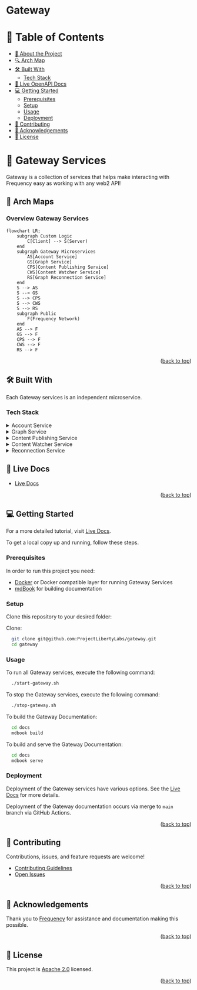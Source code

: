 # Gateway

<!-- TABLE OF CONTENTS -->

# 📗 Table of Contents

- [📖 About the Project](#about-project)
- [🔍 Arch Map](#-arch-maps)
- [🛠 Built With](#-built-with)
  - [Tech Stack](#tech-stack)
- [🚀 Live OpenAPI Docs](#-live-docs)
- [💻 Getting Started](#-getting-started)
  - [Prerequisites](#prerequisites)
  - [Setup](#setup)
  - [Usage](#usage)
  - [Deployment](#deployment)
- [🤝 Contributing](#-contributing)
- [🙏 Acknowledgements](#-acknowledgements)
- [📝 License](#-license)

<!-- PROJECT DESCRIPTION -->

# 📖 Gateway Services <a name="about-project"></a>

Gateway is a collection of services that helps make interacting with Frequency easy as working with any web2 API!

<!-- Mermaid Arch maps -->

## 🔭 Arch Maps

### Overview Gateway Services

```mermaid
flowchart LR;
    subgraph Custom Logic
        C[Client] --> S(Server)
    end
    subgraph Gateway Microservices
        AS[Account Service]
        GS[Graph Service]
        CPS[Content Publishing Service]
        CWS[Content Watcher Service]
        RS[Graph Reconnection Service]
    end
    S --> AS
    S --> GS
    S --> CPS
    S --> CWS
    S --> RS
    subgraph Public
        F(Frequency Network)
    end
    AS --> F
    GS --> F
    CPS --> F
    CWS --> F
    RS --> F
```

<p align="right">(<a href="#-table-of-contents">back to top</a>)</p>

## 🛠 Built With

Each Gateway services is an independent microservice.

### Tech Stack

<details>
<summary>Account Service</summary>

- [API Documentation](https://projectlibertylabs.github.io/gateway/account)
- [README](./services/account/README.md)

</details>

<details>
<summary>Graph Service</summary>

- [API Documentation](https://projectlibertylabs.github.io/gateway/graph/)
- [README](./services/graph/README.md)

</details>

<details>
<summary>Content Publishing Service</summary>

- [API Documentation](https://projectlibertylabs.github.io/gateway/content-publishing/)
- [README](./services/content-publishing/README.md)

</details>

<details>
<summary>Content Watcher Service</summary>

- [API Documentation](https://projectlibertylabs.github.io/gateway/content-watcher/)
- [README](./services/content-watcher/README.md)

</details>

<details>
<summary>Reconnection Service</summary>

- [API Documentation](https://projectlibertylabs.github.io/reconnection-service/)
- [GitHub](https://github.com/ProjectLibertyLabs/reconnection-service)

</details>

<!-- LIVE Docs -->

## 🚀 Live Docs

- [Live Docs](https://projectlibertylabs.github.io/gateway/)

<p align="right">(<a href="#-table-of-contents">back to top</a>)</p>

<!-- GETTING STARTED -->

## 💻 Getting Started

For a more detailed tutorial, visit [Live Docs](https://projectlibertylabs.github.io/gateway/).

To get a local copy up and running, follow these steps.

### Prerequisites

In order to run this project you need:

- [Docker](https://www.docker.com) or Docker compatible layer for running Gateway Services
- [mdBook](https://rust-lang.github.io/mdBook/) for building documentation

### Setup

Clone this repository to your desired folder:

Clone:

```sh
  git clone git@github.com:ProjectLibertyLabs/gateway.git
  cd gateway
```

### Usage

To run all Gateway services, execute the following command:

```sh
  ./start-gateway.sh
```

To stop the Gateway services, execute the following command:

```sh
  ./stop-gateway.sh
```

To build the Gateway Documentation:

```sh
  cd docs
  mdbook build
```

To build and serve the Gateway Documentation:

```sh
  cd docs
  mdbook serve
```

### Deployment

Deployment of the Gateway services have various options. See the [Live Docs](https://projectlibertylabs.github.io/gateway/) for more details.

Deployment of the Gateway documentation occurs via merge to `main` branch via GitHub Actions.

<p align="right">(<a href="#-table-of-contents">back to top</a>)</p>

<!-- CONTRIBUTING -->

## 🤝 Contributing

Contributions, issues, and feature requests are welcome!

- [Contributing Guidelines](./CONTRIBUTING.md)
- [Open Issues](https://github.com/ProjectLibertyLabs/gateway/issues)

<p align="right">(<a href="#-table-of-contents">back to top</a>)</p>

<!-- ACKNOWLEDGEMENTS -->

## 🙏 Acknowledgements

Thank you to [Frequency](https://www.frequency.xyz) for assistance and documentation making this possible.

<p align="right">(<a href="#-table-of-contents">back to top</a>)</p>

<!-- LICENSE -->

## 📝 License

This project is [Apache 2.0](./LICENSE) licensed.

<p align="right">(<a href="#-table-of-contents">back to top</a>)</p>
